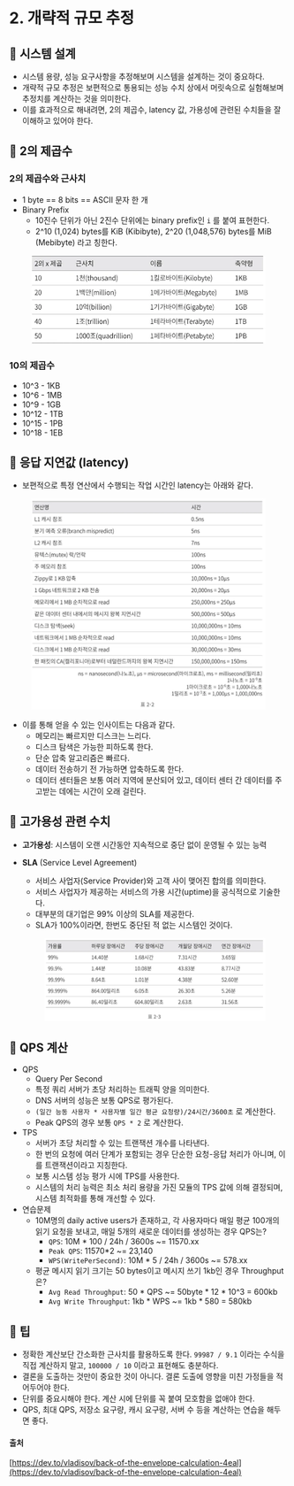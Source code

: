 # 2. 개략적 규모 추정

## 💬 시스템 설계

* 시스템 용량, 성능 요구사항을 추정해보며 시스템을 설계하는 것이 중요하다.
* 개략적 규모 추정은 보편적으로 통용되는 성능 수치 상에서 머릿속으로 실험해보며 추정치를 계산하는 것을 의미한다.
* 이를 효과적으로 해내려면, 2의 제곱수, latency 값, 가용성에 관련된 수치들을 잘 이해하고 있어야 한다.

## 💬 2의 제곱수

### 2의 제곱수와 근사치

* 1 byte == 8 bits == ASCII 문자 한 개
* Binary Prefix
  * 10진수 단위가 아닌 2진수 단위에는 binary prefix인 `i` 를 붙여 표현한다.
  * 2^10 (1,024) bytes를 KiB (Kibibyte), 2^20 (1,048,576) bytes를 MiB (Mebibyte) 라고 칭한다.

<figure><img src="../.gitbook/assets/image (7) (1).png" alt=""><figcaption></figcaption></figure>

### 10의 제곱수

* 10^3 - 1KB
* 10^6 - 1MB
* 10^9 - 1GB
* 10^12 - 1TB
* 10^15 - 1PB
* 10^18 - 1EB

## 💬 응답 지연값 (latency)

* 보편적으로 특정 연산에서 수행되는 작업 시간인 latency는 아래와 같다.

<figure><img src="../.gitbook/assets/image (8) (1).png" alt=""><figcaption></figcaption></figure>

* 이를 통해 얻을 수 있는 인사이트는 다음과 같다.
  * 메모리는 빠르지만 디스크는 느리다.
  * 디스크 탐색은 가능한 피하도록 한다.
  * 단순 압축 알고리즘은 빠르다.
  * 데이터 전송하기 전 가능하면 압축하도록 한다.
  * 데이터 센터들은 보통 여러 지역에 분산되어 있고, 데이터 센터 간 데이터를 주고받는 데에는 시간이 오래 걸린다.

## 💬 고가용성 관련 수치

* **고가용성**: 시스템이 오랜 시간동안 지속적으로 중단 없이 운영될 수 있는 능력
*   **SLA** (Service Level Agreement)

    * 서비스 사업자(Service Provider)와 고객 사이 맺어진 합의를 의미한다.
    * 서비스 사업자가 제공하는 서비스의 가용 시간(uptime)을 공식적으로 기술한다.
    * 대부분의 대기업은 99% 이상의 SLA를 제공한다.
    * SLA가 100%이라면, 한번도 중단된 적 없는 시스템인 것이다.

    <figure><img src="../.gitbook/assets/image (9) (1).png" alt=""><figcaption></figcaption></figure>

## 💬 QPS 계산

* QPS
  * Query Per Second
  * 특정 쿼리 서버가 초당 처리하는 트래픽 양을 의미한다.
  * DNS 서버의 성능은 보통 QPS로 평가된다.
  * `(일간 능동 사용자 * 사용자별 일간 평균 요청량)/24시간/3600초` 로 계산한다.
  * Peak QPS의 경우 보통 `QPS * 2` 로 계산한다.
* TPS
  * 서버가 초당 처리할 수 있는 트랜잭션 개수를 나타낸다.
  * 한 번의 요청에 여러 단계가 포함되는 경우 단순한 요청-응답 처리가 아니며, 이를 트랜잭션이라고 지칭한다.
  * 보통 시스템 성능 평가 시에 TPS를 사용한다.
  * 시스템의 처리 능력은 최소 처리 용량을 가진 모듈의 TPS 값에 의해 결정되며, 시스템 최적화를 통해 개선할 수 있다.
* 연습문제
  * 10M명의 daily active users가 존재하고, 각 사용자마다 매일 평균 100개의 읽기 요청을 보내고, 매일 5개의 새로운 데이터를 생성하는 경우 QPS는?
    * `QPS`: 10M \* 100 / 24h / 3600s \~= 11570.xx
    * `Peak QPS`: 11570\*2 \~= 23,140
    * `WPS(WritePerSecond)`: 10M \* 5 / 24h / 3600s \~= 578.xx
  * 평균 메시지 읽기 크기는 50 bytes이고 메시지 쓰기 1kb인 경우 Throughput은?
    * `Avg Read Throughput`: 50 \* QPS \~= 50byte \* 12 \* 10^3 = 600kb
    * `Avg Write Throughput`: 1kb \* WPS \~= 1kb \* 580 = 580kb

## 💬 팁

* 정확한 계산보단 간소화한 근사치를 활용하도록 한다. `99987 / 9.1` 이라는 수식을 직접 계산하지 말고, `100000 / 10` 이라고 표현해도 충분하다.
* 결론을 도출하는 것만이 중요한 것이 아니다. 결론 도출에 영향을 미친 가정들을 적어두어야 한다.
* 단위를 중요시해야 한다. 계산 시에 단위를 꼭 붙여 모호함을 없애야 한다.
* QPS, 최대 QPS, 저장소 요구량, 캐시 요구량, 서버 수 등을 계산하는 연습을 해두면 좋다.

#### 출처

[https://dev.to/vladisov/back-of-the-envelope-calculation-4eal](https://dev.to/vladisov/back-of-the-envelope-calculation-4eal)
